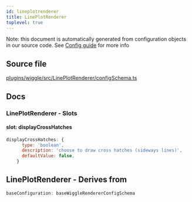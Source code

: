```yaml
---
id: lineplotrenderer
title: LinePlotRenderer
toplevel: true
---
```


Note: this document is automatically generated from configuration objects in our
source code. See [Config guide](/docs/config_guide) for more info

## Source file

[plugins/wiggle/src/LinePlotRenderer/configSchema.ts](https://github.com/GMOD/jbrowse-components/blob/main/plugins/wiggle/src/LinePlotRenderer/configSchema.ts)

## Docs

### LinePlotRenderer - Slots

#### slot: displayCrossHatches

```js
displayCrossHatches: {
      type: 'boolean',
      description: 'choose to draw cross hatches (sideways lines)',
      defaultValue: false,
    }
```

## LinePlotRenderer - Derives from

```js
baseConfiguration: baseWiggleRendererConfigSchema
```
